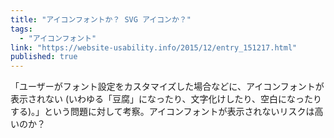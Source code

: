 ```yaml
---
title: "アイコンフォントか？ SVG アイコンか？"
tags:
  - "アイコンフォント"
link: "https://website-usability.info/2015/12/entry_151217.html"
published: true
---
```


「ユーザーがフォント設定をカスタマイズした場合などに、アイコンフォントが表示されない (いわゆる「豆腐」になったり、文字化けしたり、空白になったりする)。」という問題に対して考察。アイコンフォントが表示されないリスクは高いのか？
